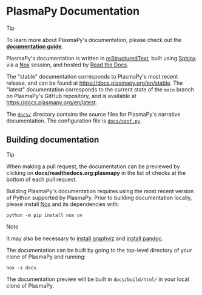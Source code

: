 # PlasmaPy Documentation

[**documentation guide**]: https://docs.plasmapy.org/en/latest/contributing/doc_guide.html
[Sphinx]: https://www.sphinx-doc.org
[Nox]: https://nox.thea.codes
[Read the Docs]: https://about.readthedocs.com
[reStructuredText]: https://www.sphinx-doc.org/en/master/usage/restructuredtext/basics.html#rst-primer
[`docs/`]: .
[`docs/conf.py`]: conf.py
[install graphviz]: https://graphviz.org/download
[install pandoc]: https://pandoc.org/installing.html

> [!TIP]
> To learn more about PlasmaPy's documentation, please check out the
> [**documentation guide**].

PlasmaPy's documentation is written in [reStructuredText], built using
[Sphinx] via a [Nox] session, and hosted by [Read the Docs].

The "stable" documentation corresponds to PlasmaPy's most recent
release, and can be found at https://docs.plasmapy.org/en/stable. The
"latest" documentation corresponds to the current state of the `main`
branch on PlasmaPy's GitHub repository, and is available at
https://docs.plasmapy.org/en/latest.

The [`docs/`] directory contains the source files for PlasmaPy's
narrative documentation. The configuration file is [`docs/conf.py`].

## Building documentation

> [!TIP]
> When making a pull request, the documentation can be previewed by
> clicking on **docs/readthedocs.org:plasmapy** in the list of checks
> at the bottom of each pull request.

Building PlasmaPy's documentation requires using the most recent version
of Python supported by PlasmaPy. Prior to building documentation
locally, please install [Nox] and its dependencies with:

```shell
python -m pip install nox uv
```

> [!NOTE]
> It may also be necessary to [install graphviz] and [install pandoc].

The documentation can be built by going to the top-level directory of
your clone of PlasmaPy and running:

```shell
nox -s docs
```

The documentation preview will be built in `docs/build/html/` in your
local clone of PlasmaPy.

